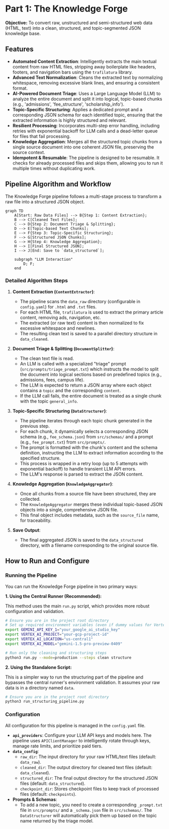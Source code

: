 # Part 1: The Knowledge Forge

**Objective:** To convert raw, unstructured and semi-structured web data (HTML, text) into a clean, structured, and topic-segmented JSON knowledge base.

## Features

-   **Automated Content Extraction**: Intelligently extracts the main textual content from raw HTML files, stripping away boilerplate like headers, footers, and navigation bars using the `trafilatura` library.
-   **Advanced Text Normalization**: Cleans the extracted text by normalizing whitespace, removing excessive blank lines, and ensuring a consistent format.
-   **AI-Powered Document Triage**: Uses a Large Language Model (LLM) to analyze the entire document and split it into logical, topic-based chunks (e.g., 'admissions', 'fee_structure', 'scholarship_info').
-   **Topic-Specific Structuring**: Applies a dedicated prompt and a corresponding JSON schema for each identified topic, ensuring that the extracted information is highly structured and relevant.
-   **Resilient Processing**: Incorporates multi-step error handling, including retries with exponential backoff for LLM calls and a dead-letter queue for files that fail processing.
-   **Knowledge Aggregation**: Merges all the structured topic chunks from a single source document into one coherent JSON file, preserving the source context.
-   **Idempotent & Resumable**: The pipeline is designed to be resumable. It checks for already processed files and skips them, allowing you to run it multiple times without duplicating work.

## Pipeline Algorithm and Workflow

The Knowledge Forge pipeline follows a multi-stage process to transform a raw file into a structured JSON object.

```mermaid
graph TD
    A[Start: Raw Data Files] --> B{Step 1: Content Extraction};
    B --> C[Cleaned Text Files];
    C --> D{Step 2: Document Triage & Splitting};
    D --> E[Topic-based Text Chunks];
    E --> F{Step 3: Topic-Specific Structuring};
    F --> G[Structured JSON Chunks];
    G --> H{Step 4: Knowledge Aggregation};
    H --> I[Final Structured JSON];
    I --> J[End: Save to `data_structured`];

    subgraph "LLM Interaction"
        D; F;
    end
```

### Detailed Algorithm Steps

1.  **Content Extraction (`ContentExtractor`)**:
    -   The pipeline scans the `data_raw` directory (configurable in `config.yaml`) for `.html` and `.txt` files.
    -   For each HTML file, `trafilatura` is used to extract the primary article content, removing ads, navigation, etc.
    -   The extracted (or raw text) content is then normalized to fix excessive whitespace and newlines.
    -   The resulting clean text is saved to a parallel directory structure in `data_cleaned`.

2.  **Document Triage & Splitting (`DocumentSplitter`)**:
    -   The clean text file is read.
    -   An LLM is called with a specialized "triage" prompt (`src/prompts/triage_prompt.txt`) which instructs the model to split the document into logical sections based on predefined topics (e.g., admissions, fees, campus life).
    -   The LLM is expected to return a JSON array where each object contains a `topic` and the corresponding `content`.
    -   If the LLM call fails, the entire document is treated as a single chunk with the topic `general_info`.

3.  **Topic-Specific Structuring (`DataStructurer`)**:
    -   The pipeline iterates through each topic chunk generated in the previous step.
    -   For each chunk, it dynamically selects a corresponding JSON schema (e.g., `fee_schema.json`) from `src/schemas/` and a prompt (e.g., `fee_prompt.txt`) from `src/prompts/`.
    -   The prompt is formatted with the chunk's content and the schema definition, instructing the LLM to extract information according to the specified structure.
    -   This process is wrapped in a retry loop (up to 5 attempts with exponential backoff) to handle transient LLM API errors.
    -   The LLM's response is parsed to extract the JSON content.

4.  **Knowledge Aggregation (`KnowledgeAggregator`)**:
    -   Once all chunks from a source file have been structured, they are collected.
    -   The `KnowledgeAggregator` merges these individual topic-based JSON objects into a single, comprehensive JSON file.
    -   This final object includes metadata, such as the `source_file` name, for traceability.

5.  **Save Output**:
    -   The final aggregated JSON is saved to the `data_structured` directory, with a filename corresponding to the original source file.

## How to Run and Configure

### Running the Pipeline

You can run the Knowledge Forge pipeline in two primary ways:

**1. Using the Central Runner (Recommended):**

This method uses the main `run.py` script, which provides more robust configuration and validation.

```bash
# Ensure you are in the project root directory
# Set up required environment variables (even if dummy values for Vertex)
export GEMINI_API_KEY_1="your_google_ai_studio_key"
export VERTEX_AI_PROJECT="your-gcp-project-id"
export VERTEX_AI_LOCATION="us-central1"
export VERTEX_AI_MODEL="gemini-1.5-pro-preview-0409"

# Run only the cleaning and structuring steps
python3 run.py --mode=production --steps clean structure
```

**2. Using the Standalone Script:**

This is a simpler way to run the structuring part of the pipeline and bypasses the central runner's environment validation. It assumes your raw data is in a directory named `data`.

```bash
# Ensure you are in the project root directory
python3 run_structuring_pipeline.py
```

### Configuration

All configuration for this pipeline is managed in the `config.yaml` file.

-   **`api_providers`**: Configure your LLM API keys and models here. The pipeline uses `APIClientManager` to intelligently rotate through keys, manage rate limits, and prioritize paid tiers.
-   **`data_config`**:
    -   `raw_dir`: The input directory for your raw HTML/text files (default: `data_raw`).
    -   `cleaned_dir`: The output directory for cleaned text files (default: `data_cleaned`).
    -   `structured_dir`: The final output directory for the structured JSON files (default: `data_structured`).
    -   `checkpoint_dir`: Stores checkpoint files to keep track of processed files (default: `checkpoints`).
-   **Prompts & Schemas**:
    -   To add a new topic, you need to create a corresponding `_prompt.txt` file in `src/prompts/` and a `_schema.json` file in `src/schemas/`. The `DataStructurer` will automatically pick them up based on the topic name returned by the triage model.
